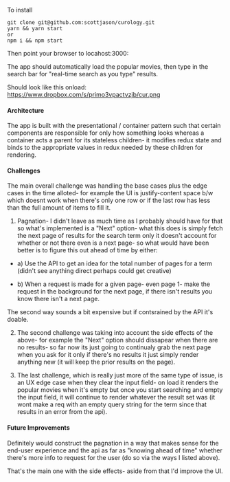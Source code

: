 To install

```
git clone git@github.com:scottjason/curology.git
yarn && yarn start
or
npm i && npm start
```

Then point your browser to locahost:3000:


The app should automatically load the popular movies, then type in the search bar for "real-time search as you type" results.

Should look like this onload:
https://www.dropbox.com/s/primo3vpactvzjb/cur.png


#### Architecture

The app is built with the presentational / container pattern such that certain components are responsible for only how something looks whereas a container acts a parent for its stateless children- it modifies redux state and binds to the appropriate values in redux needed by these children for rendering.


#### Challenges

The main overall challenge was handling the base cases plus the edge cases in the time alloted- for example the UI is justify-content space b/w which doesnt work when there's only one row or if the last row has less than the full amount of items to fill it.

1) Pagnation- I didn't leave as much time as I probably should have for that so what's implemented is a "Next" option- what this does is simply fetch the next page of results for the search term only it doesn't account for whether or not there even is a next page- so what would have been better is to figure this out ahead of time by either:

- a) Use the API to get an idea for the total number of pages for a term (didn't see anything direct perhaps could get creative)

- b) When a request is made for a given page- even page 1- make the request in the background for the next page, if there isn't results you know there isn't a next page.

The second way sounds a bit expensive but if contsrained by the API it's doable.



2) The second challenge was taking into account the side effects of the above- for example the "Next" option should dissapear when there are no results- so far now its just going to continualy grab the next page when you ask for it only if there's no results it just simply render anything new (it will keep the prior results on the page).

3) The last challenge, which is really just more of the same type of issue, is an UX edge case when they clear the input field- on load it renders the popular movies when it's empty but once you start searching and empty the input field, it will continue to render whatever the result set was (it wont make a req with an empty query string for the term since that results in an error from the api).


#### Future Improvements

Definitely would construct the pagnation in a way that makes sense for the end-user experience and the api as far as "knowing ahead of time" whether there's more info to request for the user (do so via the ways I listed above).

That's the main one with the side effects- aside from that I'd improve the UI.

